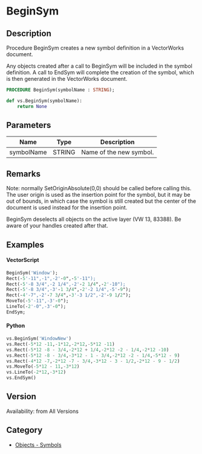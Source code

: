 # BeginSym

## Description
Procedure BeginSym creates a new symbol definition in a VectorWorks document. 

Any objects created after a call to BeginSym will be included in the symbol definition. A call to EndSym will complete the creation of the symbol, which is then generated in the VectorWorks document.

```pascal
PROCEDURE BeginSym(symbolName : STRING);
```

```python
def vs.BeginSym(symbolName):
    return None
```

## Parameters
|Name|Type|Description|
|---|---|---|
|symbolName|STRING|Name of the new symbol.|

## Remarks
Note: normally SetOriginAbsolute(0,0) should be called before calling this. The user origin is used as the insertion point for the symbol, but it may be out of bounds, in which case the symbol is still created but the center of the document is used instead for the insertion point.


BeginSym deselects all objects on the active layer (VW 13, 83388). Be aware of your handles created after that.

## Examples
#### VectorScript ####
```pascal
BeginSym('Window');
Rect(-5'-11",-1",-2'-0",-5'-11");
Rect(-5'-8 3/4",-2 1/4",-2'-2 1/4",-2'-10");
Rect(-5'-8 3/4",-3'-1 3/4",-2'-2 1/4",-5'-9");
Rect(-4'-7",-2'-7 3/4",-3'-3 1/2",-2'-9 1/2");
MoveTo(-5'-11",-3'-0");
LineTo(-2'-0",-3'-0");
EndSym;
```
#### Python ####
```python
vs.BeginSym('WindowNew')
vs.Rect(-5*12 -11,-1*12,-2*12,-5*12 -11)
vs.Rect(-5*12 -8 - 3/4,-2*12 + 1/4,-2*12 -2 - 1/4,-2*12 -10)
vs.Rect(-5*12 -8 - 3/4,-3*12 - 1 - 3/4,-2*12 -2 - 1/4,-5*12 - 9)
vs.Rect(-4*12 -7,-2*12 -7 - 3/4,-3*12 - 3 - 1/2,-2*12 - 9 - 1/2)
vs.MoveTo(-5*12 - 11,-3*12)
vs.LineTo(-2*12,-3*12)
vs.EndSym()
```

## Version
Availability: from All Versions

## Category
* [Objects - Symbols](../Categories/Objects%20-%20Symbols.md)

